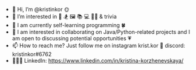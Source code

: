 - 👋 Hi, I’m @kristinkor 🌞 
- 👀 I’m interested in 🎵 🏂 🖼 📚 💻 🏃‍♀️ & trivia
- 🌱 I am currently self-learning programming 🍀 
- 💞️ I am interested in collaborating on Java/Python-related projects and I am open to discussing potential opportunities 💗 
- 📫 How to reach me? Just follow me on instagram krist.kor 📱 discord: kristinkor#6762
- 👩🏼‍💻 LinkedIn: https://www.linkedin.com/in/kristina-korzhenevskaya/

<!---
kristinkor/kristinkor is a ✨ special ✨ repository because its `README.md` (this file) appears on your GitHub profile.
You can click the Preview link to take a look at your changes.
--->
